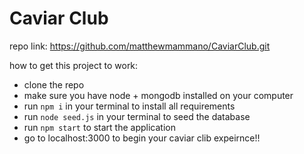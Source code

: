 # Caviar Club

repo link: https://github.com/matthewmammano/CaviarClub.git

how to get this project to work:
- clone the repo
- make sure you have node + mongodb installed on your computer
- run `npm i` in your terminal to install all requirements
- run `node seed.js` in your terminal to seed the database
- run `npm start` to start the application
- go to localhost:3000 to begin your caviar clib expeirnce!!

